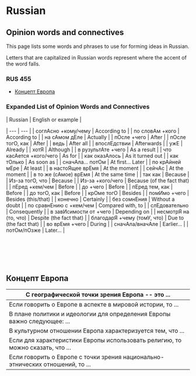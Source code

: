 # Russian

## Opinion words and connectives
This page lists some words and phrases to use for forming ideas in Russian.

Letters that are capitalized in Russian words represent where the accent of the word falls.

### RUS 455
* [Концепт Европа](#concept_of_europe)


### Expanded List of Opinion Words and Connectives

| Russian | English or example |

| --- | --- |
| соглАсно +кому/чему | According to |
| по словАм +кого | According to |
| на сАмом дЕле | Actually |
| пОсле +чего | After |
| пОсле тогО, как | After |
| ведь | After all |
| впослЕдствии | Afterwards |
| ужЕ | Already |
| хотЯ | Although |
| в рузультАте +чего | As a result |
| что касАется +кого/чего | As for |
| как оказАлось | As it turned out |
| как тОлько | As soon as |
| сначАла... потОм | At first... Later |
| по крАйней мЕре | At least |
| в настоЯщее врЕмя | At the moment |
| сейчАс | At the moment |
| в то же (сАмое) врЕмя | At the same time |
| так как | Because |
| Из-за тогО, что | Because |
| Из-за +кого/чего | Because (of the fact that) |
| пЕред +кем/чем | Before |
| до +чего | Before |
| пЕред тем, как | Before |
| до тогО, как | Before |
| крОме тогО | Besides |
| помИмо +чего | Besides (this/that) |
| конечно | Certainly |
| без сомнЕния | Without a doubt |
| по сравнЕнию с +кем/чем | Compared with, to |
| слЕдовательно | Consequently |
| в завИсимости от +чего | Depending on |
| несмотрЯ на (то, что) | Despite (the fact that) |
| благодарЯ +чему (томУ, что) | Due to (the fact that) |
| во врЕмя +чего | During |
| сначАла/вначАле | Earlier... |
| потОм/пОзже | Later... |

<br /><br /><br /><br />

## Концепт Европа<a name="concept_of_europe"></a>

| С географической точки зрения Европа -- это ... |
| --- |
| Если говорить о Европе в аспекте в мировой истории, то ... |
| В плане политики и идеологии для определения Европы важно следующее: ... |
| В культурном отношении Европа характеризуется тем, что ... |
| Если для характеристики Европы использовать религию, то можно сказать, что ... |
| Если говорить о Европе с точки зрения национально-этнических отношений, то ... |


